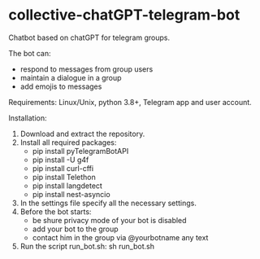 # collective-chatGPT-telegram-bot
Сhatbot based on chatGPT for telegram groups. 

The bot can:
- respond to messages from group users
- maintain a dialogue in a group
- add emojis to messages

Requirements: Linux/Unix, python 3.8+, Telegram app and user account.

Installation:
1. Download and extract the repository.
2. Install all required packages:
   - pip install pyTelegramBotAPI
   - pip install -U g4f
   - pip install curl-cffi
   - pip install Telethon
   - pip install langdetect
   - pip install nest-asyncio
4. In the settings file specify all the necessary settings.
5. Before the bot starts:
   - be shure privacy mode of your bot is disabled
   - add your bot to the group
   - contact him in the group via @yourbotname any text
7. Run the script run_bot.sh:
   sh run_bot.sh
